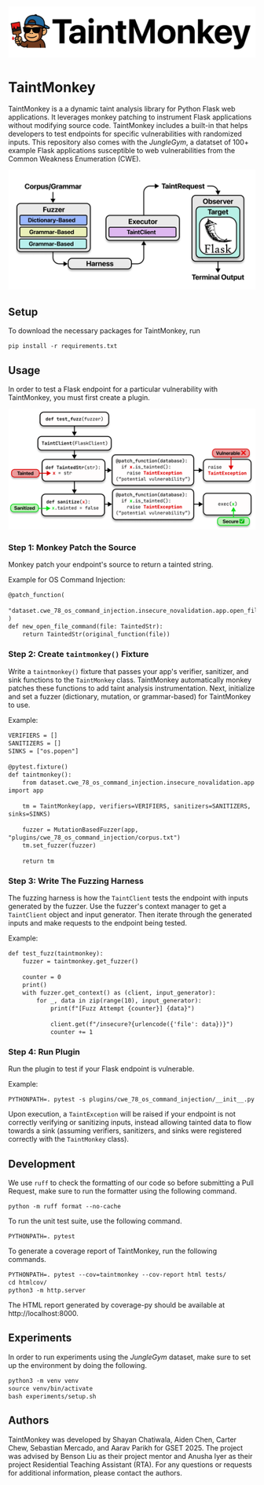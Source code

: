 ![TaintMonkey banner](.github/taintmonkey_banner.png)

# TaintMonkey
TaintMonkey is a a dynamic taint analysis library for Python Flask web applications. It leverages monkey patching to instrument Flask applications without modifying source code. TaintMonkey includes a built-in that helps developers to test endpoints for specific vulnerabilities with randomized inputs. This repository also comes with the *JungleGym*, a datatset of 100+ example Flask applications susceptible to web vulnerabilities from the Common Weakness Enumeration (CWE). 

![TaintMonkey components](.github/taintmonkey_components.png)


## Setup
To download the necessary packages for TaintMonkey, run
```
pip install -r requirements.txt
```

## Usage
In order to test a Flask endpoint for a particular vulnerability with TaintMonkey, you must first create a plugin.

![TaintMonkey components](.github/taintmonkey_dataflow.png)

### Step 1: Monkey Patch the Source
Monkey patch your endpoint's source to return a tainted string.

Example for OS Command Injection:
```
@patch_function(
    "dataset.cwe_78_os_command_injection.insecure_novalidation.app.open_file_command"
)
def new_open_file_command(file: TaintedStr):
    return TaintedStr(original_function(file))
```

### Step 2: Create `taintmonkey()` Fixture
Write a `taintmonkey()` fixture that passes your app's verifier, sanitizer, and sink functions to the `TaintMonkey` class. TaintMonkey automatically monkey patches these functions to add taint analysis instrumentation. Next, initialize and set a fuzzer (dictionary, mutation, or grammar-based) for TaintMonkey to use.

Example:
```
VERIFIERS = []
SANITIZERS = []
SINKS = ["os.popen"]

@pytest.fixture()
def taintmonkey():
    from dataset.cwe_78_os_command_injection.insecure_novalidation.app import app

    tm = TaintMonkey(app, verifiers=VERIFIERS, sanitizers=SANITIZERS, sinks=SINKS)

    fuzzer = MutationBasedFuzzer(app, "plugins/cwe_78_os_command_injection/corpus.txt")
    tm.set_fuzzer(fuzzer)

    return tm
```

### Step 3: Write The Fuzzing Harness
The fuzzing harness is how the `TaintClient` tests the endpoint with inputs generated by the fuzzer. Use the fuzzer's context manager to get a `TaintClient` object and input generator. Then iterate through the generated inputs and make requests to the endpoint being tested. 

Example:
```
def test_fuzz(taintmonkey):
    fuzzer = taintmonkey.get_fuzzer()

    counter = 0
    print()
    with fuzzer.get_context() as (client, input_generator):
        for _, data in zip(range(10), input_generator):
            print(f"[Fuzz Attempt {counter}] {data}")

            client.get(f"/insecure?{urlencode({'file': data})}")
            counter += 1
```

### Step 4: Run Plugin
Run the plugin to test if your Flask endpoint is vulnerable.

Example:
```
PYTHONPATH=. pytest -s plugins/cwe_78_os_command_injection/__init__.py
```

Upon execution, a `TaintException` will be raised if your endpoint is not correctly verifying or sanitizing inputs, instead allowing tainted data to flow towards a sink (assuming verifiers, sanitizers, and sinks were registered correctly with the `TaintMonkey` class).

## Development
We use `ruff` to check the formatting of our code so before submitting a Pull Request, make sure to run the formatter using the following command.

```
python -m ruff format --no-cache
```

To run the unit test suite, use the following command.

```
PYTHONPATH=. pytest
```

To generate a coverage report of TaintMonkey, run the following commands.

```
PYTHONPATH=. pytest --cov=taintmonkey --cov-report html tests/
cd htmlcov/
python3 -m http.server
```

The HTML report generated by coverage-py should be available at http://localhost:8000.

## Experiments
In order to run experiments using the *JungleGym* dataset, make sure to set up the environment by doing the following.

```
python3 -m venv venv
source venv/bin/activate
bash experiments/setup.sh
```

## Authors
TaintMonkey was developed by Shayan Chatiwala, Aiden Chen, Carter Chew, Sebastian Mercado, and Aarav Parikh for GSET 2025. The project was advised by Benson Liu as their project mentor and Anusha Iyer as their project Residential Teaching Assistant (RTA). For any questions or requests for additional information, please contact the authors.


